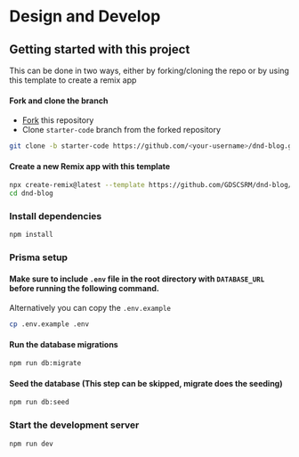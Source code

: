 # Design and Develop

## Getting started with this project
This can be done in two ways, either by forking/cloning the repo or by using this template to create a remix app

#### Fork and clone the branch
- [Fork](https://github.com/GDSCSRM/dnd-blog/fork) this repository
- Clone `starter-code` branch from the forked repository 
```sh
git clone -b starter-code https://github.com/<your-username>/dnd-blog.git
```

#### Create a new Remix app with this template
```sh
npx create-remix@latest --template https://github.com/GDSCSRM/dnd-blog/tree/starter-code dnd-blog
cd dnd-blog
```

### Install dependencies
```sh
npm install
```

### Prisma setup

#### Make sure to include `.env` file in the root directory with `DATABASE_URL` before running the following command.

Alternatively you can copy the `.env.example`
```sh
cp .env.example .env
```
#### Run the database migrations
```sh
npm run db:migrate
```
#### Seed the database (This step can be skipped, migrate does the seeding)
```sh
npm run db:seed
```

### Start the development server
```sh
npm run dev
```
